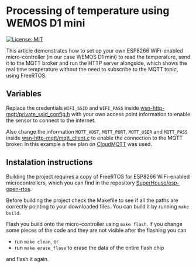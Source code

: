 # Processing of temperature using WEMOS D1 mini 

[![License: MIT](https://img.shields.io/badge/License-MIT-yellow.svg)](https://opensource.org/licenses/MIT)

This article demonstrates how to set up your own ESP8266 WiFi-enabled micro-controller (in our case WEMOS D1 mini)
to read the temperature, send it to the MQTT broker and run the HTTP server alongside, which shows the real 
time temperature without the need to subscribe to the MQTT topic, using FreeRTOS.

## Variables
Replace the credentials `WIFI_SSID` and `WIFI_PASS` inside 
[wsn-http-mqtt/private_ssid_config.h](https://github.com/zanozbot/wsn-http-mqtt/blob/master/private_ssid_config.h)
with your own access point information to enable the sensor to connect to the internet.

Also change the information `MQTT_HOST`, `MQTT_PORT`, `MQTT_USER` and `MQTT_PASS` inside
[wsn-http-mqtt/mqtt_client.c](https://github.com/zanozbot/wsn-http-mqtt/blob/master/mqtt_client.c)
to enable the connection to the MQTT broker. In this example a free plan on [CloudMQTT](https://www.cloudmqtt.com/)
was used.

## Instalation instructions
Building the project requires a copy of FreeRTOS for ESP8266 WiFi-enabled microcontrollers, which you can find in the repository
[SuperHouse/esp-open-rtos](https://github.com/SuperHouse/esp-open-rtos).

Before building the project check the Makefile to see if all the paths are correctly pointing to your downloaded files.
You can build it by running `make build`.

Flash you build onto the micro-controller using `make flash`.
If you change some pieces of the code and they are not visible after the flashing you can
- run `make clean`, or
- run `make erase_flase` to erase the data of the entire flash chip

and flash it again.
